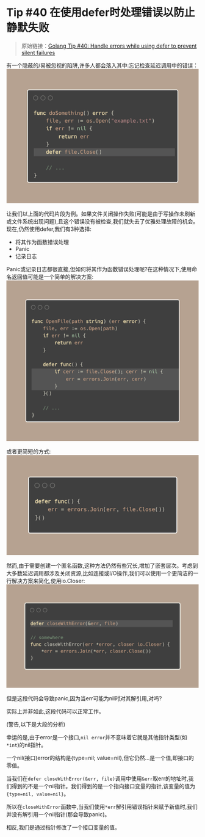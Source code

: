 #  Tip #40 在使用defer时处理错误以防止静默失败

>  原始链接：[Golang Tip #40: Handle errors while using defer to prevent silent failures](https://twitter.com/func25/status/1764997813501608144)
>

有一个隐蔽的/易被忽视的陷阱,许多人都会落入其中:忘记检查延迟调用中的错误：
![](./images/040/1.png)

让我们以上面的代码片段为例。如果文件关闭操作失败(可能是由于写操作未刷新或文件系统出现问题),且这个错误没有被检查,我们就失去了优雅处理故障的机会。现在,仍然使用defer,我们有3种选择:
- 将其作为函数错误处理
- Panic
- 记录日志

Panic或记录日志都很直接,但如何将其作为函数错误处理呢?在这种情况下,使用命名返回值可能是一个简单的解决方案:
![](./images/040/2.png)

或者更简短的方式:
![](./images/040/3.png)

然而,由于需要创建一个匿名函数,这种方法仍然有些冗长,增加了嵌套层次。考虑到大多数延迟调用都涉及关闭资源,比如连接或I/O操作,我们可以使用一个更简洁的一行解决方案来简化,使用io.Closer:
![](./images/040/4.png) 

但是这段代码会导致panic,因为当err可能为nil时对其解引用,对吗?

实际上并非如此,这段代码可以正常工作。

(警告,以下是大段的分析)

幸运的是,由于error是一个接口,`nil error`并不意味着它就是其他指针类型(如`*int`)的nil指针。

一个nil(接口)error的结构是{type=nil; value=nil},但它仍然...是一个值,即接口的零值。

当我们在`defer closeWithError(&err, file)`调用中使用`&err`取err的地址时,我们得到的不是一个nil指针。我们得到的是一个指向接口变量的指针,该变量的值为`{type=nil, value=nil}`。

所以在`closeWithError`函数中,当我们使用`*err`解引用错误指针来赋予新值时,我们并没有解引用一个nil指针(那会导致panic)。

相反,我们是通过指针修改了一个接口变量的值。